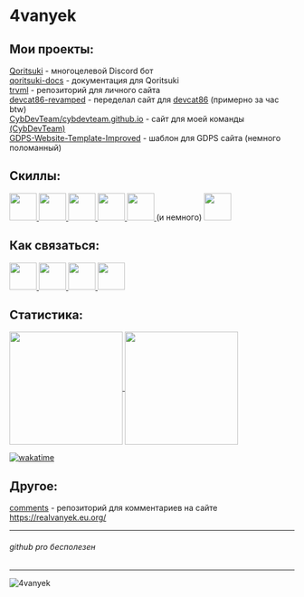 # 4vanyek
## Мои проекты:
[Qoritsuki](https://realvanyek.eu.org/qoritsuki) - многоцелевой Discord бот  
[qoritsuki-docs](https://github.com/4vanyek/qoritsuki-docs) - документация для Qoritsuki  
[trvml](https://github.com/4vanyek/trvml) - репозиторий для личного сайта  
[devcat86-revamped](https://github.com/4vanyek/devcat86-revamped) - переделал сайт для [devcat86](https://github.com/devcat86) (примерно за час btw)  
[CybDevTeam/cybdevteam.github.io](https://github.com/cybdevteam/cybdevteam.github.io) - сайт для моей команды [(CybDevTeam)](https://github.com/CybDevTeam)   
[GDPS-Website-Template-Improved](https://github.com/4vanyek/GDPS-Site-Template-Improved) - шаблон для GDPS сайта (немного поломанный)
## Скиллы:
<a href="https://python.org">
  <img height=48 src="https://upload.wikimedia.org/wikipedia/commons/c/c3/Python-logo-notext.svg">
</a>
<a href="https://ru.wikipedia.org/wiki/HTML5">
  <img height=48 src="https://upload.wikimedia.org/wikipedia/commons/3/38/HTML5_Badge.svg">
</a>
<a href="https://ru.wikipedia.org/wiki/CSS">
  <img height=48 src="https://upload.wikimedia.org/wikipedia/commons/6/62/CSS3_logo.svg">
</a>
<a href="https://getbootstrap.com">
  <img height=48 src="https://getbootstrap.com/docs/5.3/assets/brand/bootstrap-logo.svg">
</a>
<a href="https://www.mysql.com">
  <img height=48 src="https://www.mysql.com/common/logos/logo-mysql-170x115.png">
</a>
(и немного)
<a href="https://www.php.net/">
  <img height=48 src="https://upload.wikimedia.org/wikipedia/commons/2/27/PHP-logo.svg">
</a>

## Как связаться:
<a href="https://discord.com/users/658287767490527243">
  <img height=48 src="https://assets-global.website-files.com/6257adef93867e50d84d30e2/636e0a69f118df70ad7828d4_icon_clyde_blurple_RGB.svg">
</a> 
<a href="https://telegram.dog/trv_official1">
  <img height=48 src="https://upload.wikimedia.org/wikipedia/commons/8/83/Telegram_2019_Logo.svg">
</a> 
<a href="https://4pda.to/forum/index.php?showuser=10840063">
  <img height=48 src="https://yt3.googleusercontent.com/zwu1kbPj9N5HZpdV16Vj6duHCUvn9yWg5xTDIkdQRKKb3OUKda0yDOr1RGXPYLofHm65qVQHuw=s900-c-k-c0x00ffffff-no-rj">
</a>
<a href="mailto:oivan2401@gmail.com">
<img height=48 src="https://upload.wikimedia.org/wikipedia/commons/7/7e/Gmail_icon_%282020%29.svg">
</a>

## Статистика:
<a href="#">
  <img height=200 align="center" src="https://github-readme-stats.vercel.app/api?username=4vanyek" />
</a>
<a href="#">
  <img height=200 align="center" src="https://github-readme-stats.vercel.app/api/top-langs?username=4vanyek&layout=donut&langs_count=8&card_width=320" />
</a>

[![wakatime](https://wakatime.com/badge/user/c218e10a-f09b-4bc6-86b3-b2192345f44a.svg)](https://wakatime.com/@c218e10a-f09b-4bc6-86b3-b2192345f44a)

## Другое:
[comments](https://github.com/4vanyek/comments) - репозиторий для комментариев на сайте https://realvanyek.eu.org/

---

###### github pro бесполезен

---
<p align="left"> <img src="https://komarev.com/ghpvc/?username=4vanyek&label=Profile%20views&color=63ef75&style=plastic" alt="4vanyek" /></p>
